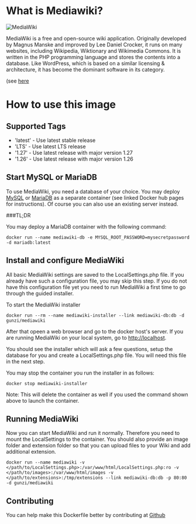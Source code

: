 # What is Mediawiki?

![MediaWiki](https://upload.wikimedia.org/wikipedia/commons/6/64/MediaWiki_logo_without_tagline.png)

MediaWiki is a free and open-source wiki application. Originally developed by Magnus Manske and improved by Lee Daniel Crocker, it runs on many websites, including Wikipedia, Wiktionary and Wikimedia Commons. It is written in the PHP programming language and stores the contents into a database. Like WordPress, which is based on a similar licensing & architecture, it has become the dominant software in its category.

(see [here](https://wikipedia.org/wiki/MediaWiki)

# How to use this image

## Supported Tags
- 'latest' - Use latest stable release 
- 'LTS' - Use latest LTS release
- '1.27' - Use latest release with major version 1.27
- '1.26' - Use latest release with major version 1.26

## Start MySQL or MariaDB

To use MediaWiki, you need a database of your choice. You may deploy [MySQL](https://registry.hub.docker.com/_/mysql/) or [MariaDB](https://registry.hub.docker.com/_/mariadb) as a separate container (see linked Docker hub pages for instructions). Of course you can also use an existing server instead.

###TL;DR

You may deploy a MariaDB container with the following command:

	docker run --name mediawiki-db -e MYSQL_ROOT_PASSWORD=mysecretpassword -d mariadb:latest


## Install and configure MediaWiki

All basic MediaWiki settings are saved to the LocalSettings.php file. If you already have such a configuration file, you may skip this step.
If you do not have this configuration file yet you need to run MediaWiki a first time to go through the guided installer.

To start the MediaWiki installer

	docker run --rm --name mediawiki-installer --link mediawiki-db:db -d gunzi/mediawiki

After that opeen a web browser and go to the docker host's server.
If you are running MediaWiki on your local system, go to [http://localhost](http://localhost).

You should see the installer which will ask a few questions, setup the database for you and create a LocalSettings.php file. You will need this file in the next step.

You may stop the container you run the installer in as follows:

	docker stop mediawiki-installer

Note: This will delete the container as well if you used the command shown above to launch the container.

## Running MediaWiki

Now you can start MediaWiki and run it normally. 
Therefore you need to mount the LocalSettings to the container. You should also provide an image folder and extension folder so that you can upload files to your Wiki and add additional extension.

	docker run --name mediawiki -v </path/to/LocalSettings.php>:/var/www/html/LocalSettings.php:ro -v </path/to/images>:/var/www/html/images -v </path/to/extensions>:/tmp/extensions --link mediawiki-db:db -p 80:80 -d gunzi/mediawiki


## Contributing

You can help make this Dockerfile better by contributing at [Github](https://github.com/gunzi42/mediawiki-docker)
